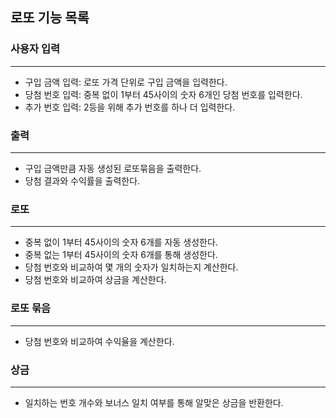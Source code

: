 ## 로또 기능 목록 

### 사용자 입력

---

* 구입 금액 입력: 로또 가격 단위로 구입 금액을 입력한다.
* 당첨 번호 입력: 중복 없이 1부터 45사이의 숫자 6개인 당첨 번호를 입력한다.
* 추가 번호 입력: 2등을 위해 추가 번호를 하나 더 입력한다.


### 출력

---

* 구입 금액만큼 자동 생성된 로또묶음을 출력한다.
* 당첨 결과와 수익률을 출력한다.


### 로또

---

* 중복 없이 1부터 45사이의 숫자 6개를 자동 생성한다.
* 중복 없는 1부터 45사이의 숫자 6개를 통해 생성한다.
* 당첨 번호와 비교하여 몇 개의 숫자가 일치하는지 계산한다.
* 당첨 번호와 비교하여 상금을 계산한다.

### 로또 묶음

---

* 당첨 번호와 비교하여 수익율을 계산한다.

### 상금

---

* 일치하는 번호 개수와 보너스 일치 여부를 통해 알맞은 상금을 반환한다.

